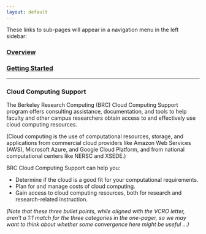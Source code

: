 ```yaml
---
layout: default
---
```


These links to sub-pages will appear in a navigation menu in the left sidebar:

### [Overview](https://ucberkeley.github.io/brc-draft-documentation/cloud/overview.html)

### [Getting Started](https://ucberkeley.github.io/brc-draft-documentation/cloud/gettingstarted.html)

---

### Cloud Computing Support

The Berkeley Research Computing (BRC) Cloud Computing Support program offers consulting assistance, documentation, and tools to help faculty and other campus researchers obtain access to and effectively use cloud computing resources.

(Cloud computing is the use of computational resources, storage, and applications from commercial cloud providers like Amazon Web Services (AWS), Microsoft Azure, and Google Cloud Platform, and from national computational centers like NERSC and XSEDE.)

BRC Cloud Computing Support can help you:

* Determine if the cloud is a good fit for your computational requirements.
* Plan for and manage costs of cloud computing.
* Gain access to cloud computing resources, both for research and research-related instruction.

*(Note that these three bullet points, while aligned with the VCRO letter, aren't a 1:1 match for the three categories in the one-pager, so we may want to think about whether some convergence here might be useful ...)*

